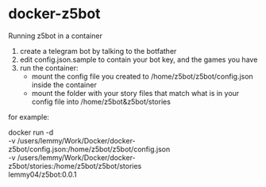 # docker-z5bot
Running z5bot in a container


1. create a telegram bot by talking to the botfather
2. edit config.json.sample to contain your bot key, and the games you have
3. run the container:
   - mount the config file you created to /home/z5bot/z5bot/config.json inside the container
   - mount the folder with your story files that match what is in your config file into /home/z5bot&z5bot/stories

for example: 

docker run -d \
           -v /users/lemmy/Work/Docker/docker-z5bot/config.json:/home/z5bot/z5bot/config.json \
           -v /users/lemmy/Work/Docker/docker-z5bot/stories:/home/z5bot/z5bot/stories \
              lemmy04/z5bot:0.0.1


